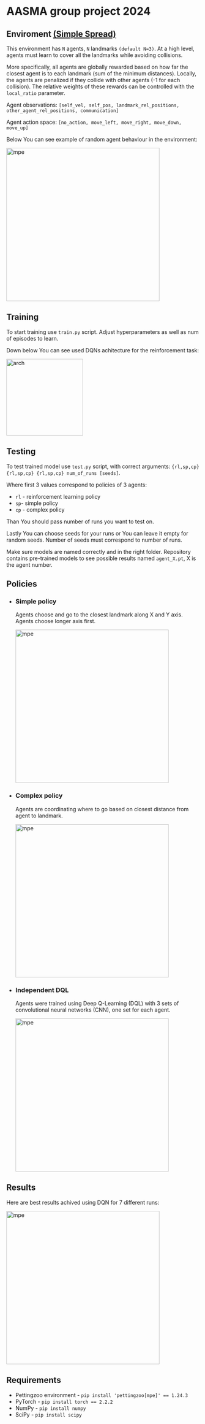 # AASMA group project 2024
## Enviroment [(Simple Spread)](https://pettingzoo.farama.org/environments/mpe/simple_spread/)
This environment has `N` agents, `N` landmarks `(default N=3)`. At a high level, agents must learn to cover all the landmarks while avoiding collisions.

More specifically, all agents are globally rewarded based on how far the closest agent is to each landmark (sum of the minimum distances). Locally, the agents are penalized if they collide with other agents (-1 for each collision). The relative weights of these rewards can be controlled with the `local_ratio` parameter.

Agent observations: `[self_vel, self_pos, landmark_rel_positions, other_agent_rel_positions, communication]`

Agent action space: `[no_action, move_left, move_right, move_down, move_up]`

Below You can see example of random agent behaviour in the environment:

<img src="imgs/mpe_simple_spread.gif" alt="mpe" width="400"/>

## Training
To start training use `train.py` script. Adjust hyperparameters as well as num of episodes to learn.

Down below You can see used DQNs achitecture for the reinforcement task:

<img src="imgs/architecture.png" alt="arch" width="200"/>

## Testing 
To test trained model use `test.py` script, with correct arguments: `{rl,sp,cp} {rl,sp,cp} {rl,sp,cp} num_of_runs [seeds]`.

Where first 3 values correspond to policies of 3 agents: 
- `rl` - reinforcement learning policy
- `sp`- simple policy
- `cp` - complex policy

Than You should pass number of runs you want to test on.

Lastly You can choose seeds for your runs or You can leave it empty for random seeds. Number of seeds must correspond to number of runs.


Make sure models are named correctly and in the right folder.
Repository contains pre-trained models to see possible results named `agent_X.pt`, X is the agent number.

## Policies

- ### Simple policy
    Agents choose and go to the closest landmark along X and Y axis. Agents choose longer axis first.

    <img src="imgs/result_sp.gif" alt="mpe" width="400"/>

- ### Complex policy
    Agents are coordinating where to go based on closest distance from agent to landmark.


    <img src="imgs/result_cp.gif" alt="mpe" width="400"/>

- ### Independent DQL
    Agents were trained using Deep Q-Learning (DQL) with 3 sets of convolutional neural networks (CNN), one set for each agent. 

    <img src="imgs/result_rl.gif" alt="mpe" width="400"/>


## Results
Here are best results achived using DQN for 7 different runs:

<img src="imgs/7_results_rl.gif" alt="mpe" width="400"/>



## Requirements 
- Pettingzoo environment -  `pip install 'pettingzoo[mpe]' == 1.24.3` 
- PyTorch - `pip install torch == 2.2.2`
- NumPy - `pip install numpy`
- SciPy - `pip install scipy`